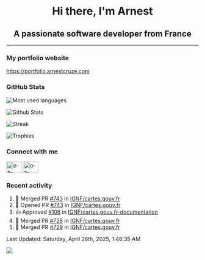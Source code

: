 <h1 align="center">Hi there, I'm Arnest</h1>
<h2 align="center">A passionate software developer from France</h2>

---

### My portfolio website

https://portfolio.arnestcruze.com

### GitHub Stats

![Most used languages](https://github-readme-stats.vercel.app/api/top-langs/?username=ocruze&langs_count=10&layout=compact&hide=tsql)

![Github Stats](https://github-readme-stats.vercel.app/api?username=ocruze&count_private=true&show_icons=true&title_color=fff&text_color=fff&bg_color=30,36d1dc,904e95)

![Streak](https://github-readme-streak-stats.herokuapp.com/?user=ocruze&)

![Trophies](https://github-profile-trophy.vercel.app/?username=ocruze)

### Connect with me

<p align="left">
  <a href="mailto:o.cruze@live.com" target="blank"><img align="center" src="https://upload.wikimedia.org/wikipedia/commons/d/df/Microsoft_Office_Outlook_%282018%E2%80%93present%29.svg" alt="o-a-cruze" height="30" width="40" /></a>
  <a href="https://linkedin.com/in/o-a-cruze" target="blank"><img align="center" src="https://raw.githubusercontent.com/rahuldkjain/github-profile-readme-generator/master/src/images/icons/Social/linked-in-alt.svg" alt="o-a-cruze" height="30" width="40" /></a>
</p>

### Recent activity

<!--RECENT_ACTIVITY:start-->
1. 🎉 Merged PR [#743](https://github.com/IGNF/cartes.gouv.fr/pull/743) in [IGNF/cartes.gouv.fr](https://github.com/IGNF/cartes.gouv.fr)
2. 💪 Opened PR [#743](https://github.com/IGNF/cartes.gouv.fr/pull/743) in [IGNF/cartes.gouv.fr](https://github.com/IGNF/cartes.gouv.fr)
3. 👍 Approved [#106](https://github.com/IGNF/cartes.gouv.fr-documentation/pull/106#pullrequestreview-2746052851) in [IGNF/cartes.gouv.fr-documentation](https://github.com/IGNF/cartes.gouv.fr-documentation)
4. 🎉 Merged PR [#728](https://github.com/IGNF/cartes.gouv.fr/pull/728) in [IGNF/cartes.gouv.fr](https://github.com/IGNF/cartes.gouv.fr)
5. 🎉 Merged PR [#729](https://github.com/IGNF/cartes.gouv.fr/pull/729) in [IGNF/cartes.gouv.fr](https://github.com/IGNF/cartes.gouv.fr)
<!--RECENT_ACTIVITY:end-->

<!--RECENT_ACTIVITY:last_update-->
Last Updated: Saturday, April 26th, 2025, 1:46:35 AM
<!--RECENT_ACTIVITY:last_update_end-->

[![](https://visitcount.itsvg.in/api?id=ocruze&label=Profile%20Views&pretty=false)](https://visitcount.itsvg.in)

